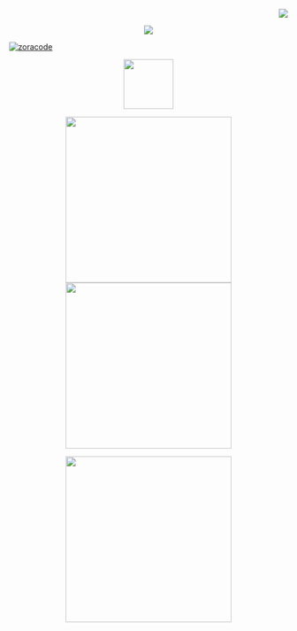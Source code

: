 <p align="right">
  <img src="https://visitor-badge.laobi.icu/badge?page_id=jwenjian.visitor-badge"/>
</p>

<p align="center">
  <img src="https://readme-typing-svg.demolab.com/?lines=Welcome+👋,+I'm+Zora%20ID; People+From+Indonesia"/>
</p>

<p align="left">
  <a href="https://github.com/ryo-ma/github-profile-trophy">
    <img src="https://github-profile-trophy.vercel.app/?username=zoracode" alt="zoracode" />
  </a>
</p>

<p align="center">
    <img src="https://skillicons.dev/icons?i=py,html,linux,vim" width="90"/>
 </p>

<p align="center">
    <img src="https://streak-stats.demolab.com/?user=zoracode&currStreakNum=2FD3EB&fire=pink&sideLabels=F00&date_format=[Y.]n.j&show_icons=true&theme=transparent" width="300/>
 </p>

 <p align="center">
    <img src="https://github-readme-stats.vercel.app/api?username=ZoraCode&currStreakNum=2FD3EB&fire=pink&sideLabels=F00&show_icons=true&theme=transparent" width="300"/>
 </p>

<p align="center">
    <img src="https://github-readme-stats.vercel.app/api/top-langs/?username=anuraghazra&hide_progress=true&show_icons=true&theme=transparent" width="300"/>
 </p>
 
